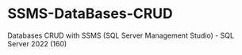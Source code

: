 # SSMS-DataBases-CRUD
Databases CRUD  with SSMS (SQL Server Management Studio) - SQL Server 2022 (160)
